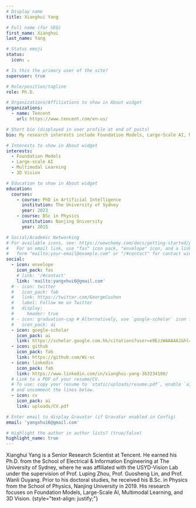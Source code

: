 ```yaml
---
# Display name
title: Xianghui Yang

# Full name (for SEO)
first_name: Xianghui
last_name: Yang

# Status emoji
status:
  icon: ☕️

# Is this the primary user of the site?
superuser: true

# Role/position/tagline
role: Ph.D.

# Organizations/Affiliations to show in About widget
organizations:
  - name: Tencent
    url: https://www.tencent.com/en-us/

# Short bio (displayed in user profile at end of posts)
bio: My research interests include Foundation Models, Large-Scale AI, Multimodal Learning, and 3D Vision.

# Interests to show in About widget
interests:
  - Foundation Models
  - Large-scale AI
  - Multimodal Learning
  - 3D Vision

# Education to show in About widget
education:
  courses:
    - course: PhD in Artificial Intelligence
      institution: The University of Sydney
      year: 2023
    - course: BSc in Physics
      institution: Nanjing University
      year: 2015

# Social/Academic Networking
# For available icons, see: https://wowchemy.com/docs/getting-started/page-builder/#icons
#   For an email link, use "fas" icon pack, "envelope" icon, and a link in the
#   form "mailto:your-email@example.com" or "/#contact" for contact widget.
social:
  - icon: envelope
    icon_pack: fas
    # link: '/#contact'
    link: 'mailto:yangxhui6@gmail.com'
  # - icon: twitter
  #   icon_pack: fab
  #   link: https://twitter.com/GeorgeCushen
  #   label: Follow me on Twitter
  #   display:
  #     header: true
  # - icon: graduation-cap # Alternatively, use `google-scholar` icon from `ai` icon pack
  #   icon_pack: ai
  - icon: google-scholar
    icon_pack: ai
    link: https://scholar.google.com.hk/citations?user=e9EzzWAAAAAJ&hl=zh-CN
  - icon: github
    icon_pack: fab
    link: https://github.com/Wi-sc
  - icon: linkedin
    icon_pack: fab
    link: https://www.linkedin.com/in/xianghui-yang-3b3234180/
  # Link to a PDF of your resume/CV.
  # To use: copy your resume to `static/uploads/resume.pdf`, enable `ai` icons in `params.yaml`,
  # and uncomment the lines below.
  - icon: cv
    icon_pack: ai
    link: uploads/CV.pdf

# Enter email to display Gravatar (if Gravatar enabled in Config)
email: 'yangxhui6@gmail.com'

# Highlight the author in author lists? (true/false)
highlight_name: true
---
```


Xianghui Yang is a Senior Research Scientist at Tencent. He earned his Ph.D. from the School of Electrical & Information Engineering at The University of Sydney, where he was affiliated with the USYD-Vision Lab under the supervision of Prof. Luping Zhou, Prof. Guosheng Lin, and Prof. Wanli Ouyang. Prior to his doctoral studies, he received his B.Sc. in Physics from the School of Physics, Nanjing University in 2019. His research focuses on Foundation Models, Large-Scale AI, Multimodal Learning, and 3D Vision.
{style="text-align: justify;"}

